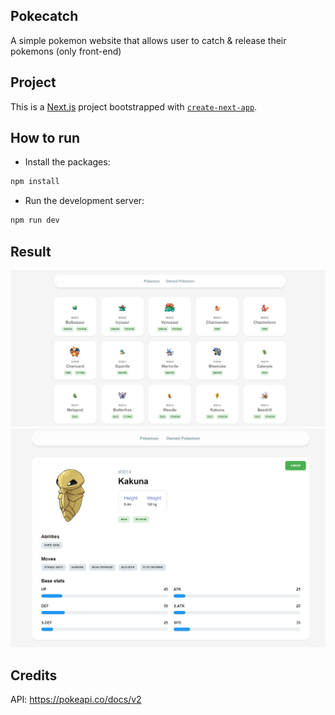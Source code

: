 ## Pokecatch
A simple pokemon website that allows user to catch & release their pokemons (only front-end)

## Project
This is a [Next.js](https://nextjs.org/) project bootstrapped with [`create-next-app`](https://github.com/vercel/next.js/tree/canary/packages/create-next-app).

## How to run
- Install the packages:
```bash
npm install
```

- Run the development server:
```bash
npm run dev
```

## Result
![Image result 1](sample-1.png)
![Image result 2](sample-2.png)

## Credits
API: https://pokeapi.co/docs/v2
